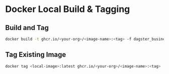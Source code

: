 # Docker Local Build & Tagging

## Build and Tag

```sh
docker build -t ghcr.io/<your-org>/<image-name>:<tag> -f dagster_business_automations/Dockerfile .
```

## Tag Existing Image

```sh
docker tag <local-image>:latest ghcr.io/<your-org>/<image-name>:<tag>
```
